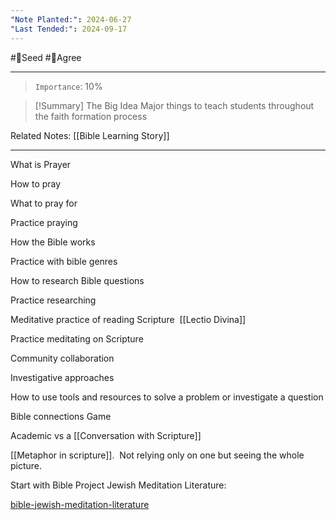 ```yaml
---
"Note Planted:": 2024-06-27
"Last Tended:": 2024-09-17
---
```

#🌱Seed  #🙂Agree
****
>`Importance`: 10%
 
>[!Summary] The Big Idea
>Major things to teach students throughout the faith formation process

Related Notes: [[Bible Learning Story]]

* * *

What is Prayer

How to pray

What to pray for 

Practice praying 

  

How the Bible works

Practice with bible genres 

How to research Bible questions

Practice researching


Meditative practice of reading Scripture 
[[Lectio Divina]]

Practice meditating on Scripture


Community collaboration

Investigative approaches 

How to use tools and resources to solve a problem or investigate a question

Bible connections Game
  

Academic vs a [[Conversation with Scripture]]

[[Metaphor in scripture]].  Not relying only on one but seeing the whole picture.

Start with Bible Project Jewish Meditation Literature:

[bible-jewish-meditation-literature](https://bibleproject.com/explore/video/bible-jewish-meditation-literature-h2r/?utm_source=web_social_share&medium=shared_video)
